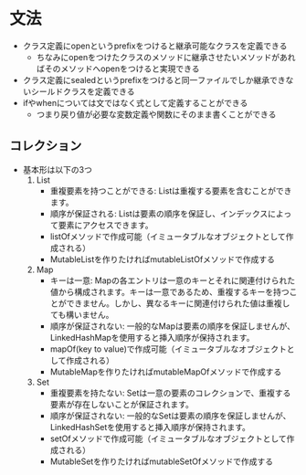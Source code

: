 # 文法
* クラス定義にopenというprefixをつけると継承可能なクラスを定義できる
  * ちなみにopenをつけたクラスのメソッドに継承させたいメソッドがあればそのメソッドへopenをつけると実現できる
* クラス定義にsealedというprefixをつけると同一ファイルでしか継承できないシールドクラスを定義できる
* ifやwhenについては文ではなく式として定義することができる
  * つまり戻り値が必要な変数定義や関数にそのまま書くことができる
## コレクション
* 基本形は以下の3つ
  1. List
     * 重複要素を持つことができる: Listは重複する要素を含むことができます。 
     * 順序が保証される: Listは要素の順序を保証し、インデックスによって要素にアクセスできます。 
     * listOfメソッドで作成可能（イミュータブルなオブジェクトとして作成される）
     * MutableListを作りたければmutableListOfメソッドで作成する
  2. Map
      * キーは一意: Mapの各エントリは一意のキーとそれに関連付けられた値から構成されます。キーは一意であるため、重複するキーを持つことができません。しかし、異なるキーに関連付けられた値は重複しても構いません。
      * 順序が保証されない: 一般的なMapは要素の順序を保証しませんが、LinkedHashMapを使用すると挿入順序が保持されます。
      * mapOf(key to value)で作成可能（イミュータブルなオブジェクトとして作成される）
      * MutableMapを作りたければmutableMapOfメソッドで作成する
  3. Set
      * 重複要素を持たない: Setは一意の要素のコレクションで、重複する要素が存在しないことが保証されます。
      * 順序が保証されない: 一般的なSetは要素の順序を保証しませんが、LinkedHashSetを使用すると挿入順序が保持されます。
      * setOfメソッドで作成可能（イミュータブルなオブジェクトとして作成される）
      * MutableSetを作りたければmutableSetOfメソッドで作成する